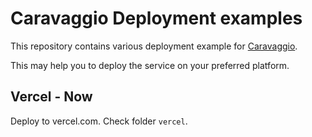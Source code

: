 # Caravaggio Deployment examples

This repository contains various deployment example for [Caravaggio](https://caravaggio.ramielcreations.com).

This may help you to deploy the service on your preferred platform.

## Vercel - Now

Deploy to vercel.com. Check folder `vercel`.
